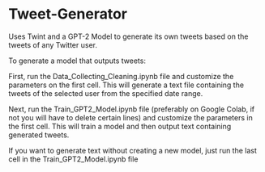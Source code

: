 # Tweet-Generator

Uses Twint and a GPT-2 Model to generate its own tweets based on the tweets of any Twitter user.

To generate a model that outputs tweets:

First, run the Data_Collecting_Cleaning.ipynb file and customize the parameters on the first cell. This will generate a text
file containing the tweets of the selected user from the specified date range.

Next, run the Train_GPT2_Model.ipynb file (preferably on Google Colab, if not you will have to delete certain lines)
and customize the parameters in the first cell. This will train a model and then output text containing generated tweets.

If you want to generate text without creating a new model, just run the last cell in the Train_GPT2_Model.ipynb file
